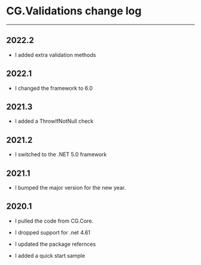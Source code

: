 # CG.Validations change log
---

## 2022.2

* I added extra validation methods

## 2022.1

* I changed the framework to 6.0

## 2021.3

* I added a ThrowIfNotNull check


## 2021.2

* I switched to the .NET 5.0 framework

## 2021.1 

* I bumped the major version for the new year.

## 2020.1

* I pulled the code from CG.Core.

* I dropped support for .net 4.61

* I updated the package refernces

* I added a quick start sample



